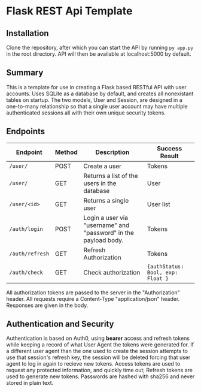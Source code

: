 # Flask REST Api Template

## Installation

Clone the repository, after which you can start the API by running `py app.py` in the root directory. API will then be available at localhost:5000 by default.

## Summary

This is a template for use in creating a Flask based RESTful API with user accounts. Uses SQLite as a database by default, and creates all nonexistant tables on startup. The two models, User and Session, are designed in a one-to-many relationship so that a single user account may have multiple authenticated sessions all with their own unique security tokens. 

## Endpoints

| Endpoint | Method | Description | Success Result |
| --- | --- | --- | --- |
| `/user/` | POST | Create a user | Tokens |
| `/user/` | GET | Returns a list of the users in the database | User |
| `/user/<id>` | GET | Returns a single user | User list |
| `/auth/login` | POST | Login a user via "username" and "password" in the payload body. | Tokens |
| `/auth/refresh` | GET | Refresh Authorization | Tokens |
| `/auth/check` | GET | Check authorization | `{authStatus: Bool, exp: Float }` |

All authorization tokens are passed to the server in the "Authorization" header. All requests require a Content-Type "application/json" header. Responses are given in the body.

## Authentication and Security
Authentication is based on Auth0, using **bearer** access and refresh tokens while keeping a record of what User Agent the tokens were generated for. If a different user agent than the one used to create the session attempts to use that session's refresh key, the session will be deleted forcing that user agent to log in again to recieve new tokens. Access tokens are used to request any protected information, and quickly time out; Refresh tokens are used to generate new tokens.
Passwords are hashed with sha256 and never stored in plain text. 